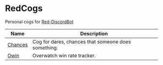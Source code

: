 # RedCogs
Personal cogs for [Red-DiscordBot](https://github.com/Cog-Creators/Red-DiscordBot)

|Name                 |Description                                        |
|---------------------|---------------------------------------------------|
|[Chances](./chances) |Cog for dares, chances that someone does something.|
|[Owin](./owin)       |Overwatch win rate tracker.                        |
